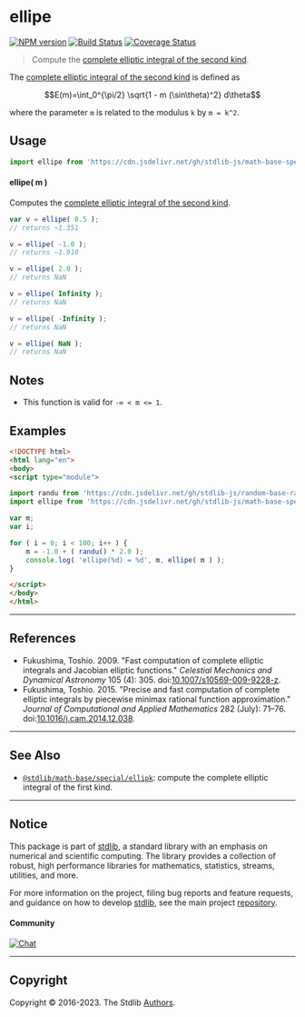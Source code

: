 <!--

@license Apache-2.0

Copyright (c) 2019 The Stdlib Authors.

Licensed under the Apache License, Version 2.0 (the "License");
you may not use this file except in compliance with the License.
You may obtain a copy of the License at

   http://www.apache.org/licenses/LICENSE-2.0

Unless required by applicable law or agreed to in writing, software
distributed under the License is distributed on an "AS IS" BASIS,
WITHOUT WARRANTIES OR CONDITIONS OF ANY KIND, either express or implied.
See the License for the specific language governing permissions and
limitations under the License.

-->

# ellipe

[![NPM version][npm-image]][npm-url] [![Build Status][test-image]][test-url] [![Coverage Status][coverage-image]][coverage-url] <!-- [![dependencies][dependencies-image]][dependencies-url] -->

> Compute the [complete elliptic integral of the second kind][elliptic-integral].

<section class="intro">

The [complete elliptic integral of the second kind][elliptic-integral] is defined as

<!-- <equation class="equation" label="eq:complete_elliptic_integral_second_kind" align="center" raw="E(m)=\int_0^{\pi/2} \sqrt{1 - m (\sin\theta)^2} d\theta" alt="Complete elliptic integral of the second kind."> -->

```math
E(m)=\int_0^{\pi/2} \sqrt{1 - m (\sin\theta)^2} d\theta
```

<!-- <div class="equation" align="center" data-raw-text="E(m)=\int_0^{\pi/2} \sqrt{1 - m (\sin\theta)^2} d\theta" data-equation="eq:complete_elliptic_integral_second_kind">
    <img src="https://cdn.jsdelivr.net/gh/stdlib-js/stdlib@129e5a32ce2af2ed694daf2e9d4214255e60c42a/lib/node_modules/@stdlib/math/base/special/ellipe/docs/img/equation_complete_elliptic_integral_second_kind.svg" alt="Complete elliptic integral of the second kind.">
    <br>
</div> -->

<!-- </equation> -->

where the parameter `m` is related to the modulus `k` by `m = k^2`.

</section>

<!-- /.intro -->



<section class="usage">

## Usage

```javascript
import ellipe from 'https://cdn.jsdelivr.net/gh/stdlib-js/math-base-special-ellipe@esm/index.mjs';
```

#### ellipe( m )

Computes the [complete elliptic integral of the second kind][elliptic-integral].

```javascript
var v = ellipe( 0.5 );
// returns ~1.351

v = ellipe( -1.0 );
// returns ~1.910

v = ellipe( 2.0 );
// returns NaN

v = ellipe( Infinity );
// returns NaN

v = ellipe( -Infinity );
// returns NaN

v = ellipe( NaN );
// returns NaN
```

</section>

<!-- /.usage -->

<section class="notes">

## Notes

-   This function is valid for `-∞ < m <= 1`.

</section>

<!-- /.notes -->

<section class="examples">

## Examples

<!-- eslint no-undef: "error" -->

```html
<!DOCTYPE html>
<html lang="en">
<body>
<script type="module">

import randu from 'https://cdn.jsdelivr.net/gh/stdlib-js/random-base-randu@esm/index.mjs';
import ellipe from 'https://cdn.jsdelivr.net/gh/stdlib-js/math-base-special-ellipe@esm/index.mjs';

var m;
var i;

for ( i = 0; i < 100; i++ ) {
    m = -1.0 + ( randu() * 2.0 );
    console.log( 'ellipe(%d) = %d', m, ellipe( m ) );
}

</script>
</body>
</html>
```

</section>

<!-- /.examples -->

* * *

<section class="references">

## References

-   Fukushima, Toshio. 2009. "Fast computation of complete elliptic integrals and Jacobian elliptic functions." _Celestial Mechanics and Dynamical Astronomy_ 105 (4): 305. doi:[10.1007/s10569-009-9228-z][@fukushima:2009a].
-   Fukushima, Toshio. 2015. "Precise and fast computation of complete elliptic integrals by piecewise minimax rational function approximation." _Journal of Computational and Applied Mathematics_ 282 (July): 71–76. doi:[10.1016/j.cam.2014.12.038][@fukushima:2015a].

</section>

<!-- /.references -->

<!-- Section for related `stdlib` packages. Do not manually edit this section, as it is automatically populated. -->

<section class="related">

* * *

## See Also

-   <span class="package-name">[`@stdlib/math-base/special/ellipk`][@stdlib/math/base/special/ellipk]</span><span class="delimiter">: </span><span class="description">compute the complete elliptic integral of the first kind.</span>

</section>

<!-- /.related -->

<!-- Section for all links. Make sure to keep an empty line after the `section` element and another before the `/section` close. -->


<section class="main-repo" >

* * *

## Notice

This package is part of [stdlib][stdlib], a standard library with an emphasis on numerical and scientific computing. The library provides a collection of robust, high performance libraries for mathematics, statistics, streams, utilities, and more.

For more information on the project, filing bug reports and feature requests, and guidance on how to develop [stdlib][stdlib], see the main project [repository][stdlib].

#### Community

[![Chat][chat-image]][chat-url]

---

## Copyright

Copyright &copy; 2016-2023. The Stdlib [Authors][stdlib-authors].

</section>

<!-- /.stdlib -->

<!-- Section for all links. Make sure to keep an empty line after the `section` element and another before the `/section` close. -->

<section class="links">

[npm-image]: http://img.shields.io/npm/v/@stdlib/math-base-special-ellipe.svg
[npm-url]: https://npmjs.org/package/@stdlib/math-base-special-ellipe

[test-image]: https://github.com/stdlib-js/math-base-special-ellipe/actions/workflows/test.yml/badge.svg?branch=main
[test-url]: https://github.com/stdlib-js/math-base-special-ellipe/actions/workflows/test.yml?query=branch:main

[coverage-image]: https://img.shields.io/codecov/c/github/stdlib-js/math-base-special-ellipe/main.svg
[coverage-url]: https://codecov.io/github/stdlib-js/math-base-special-ellipe?branch=main

<!--

[dependencies-image]: https://img.shields.io/david/stdlib-js/math-base-special-ellipe.svg
[dependencies-url]: https://david-dm.org/stdlib-js/math-base-special-ellipe/main

-->

[chat-image]: https://img.shields.io/gitter/room/stdlib-js/stdlib.svg
[chat-url]: https://app.gitter.im/#/room/#stdlib-js_stdlib:gitter.im

[stdlib]: https://github.com/stdlib-js/stdlib

[stdlib-authors]: https://github.com/stdlib-js/stdlib/graphs/contributors

[umd]: https://github.com/umdjs/umd
[es-module]: https://developer.mozilla.org/en-US/docs/Web/JavaScript/Guide/Modules

[deno-url]: https://github.com/stdlib-js/math-base-special-ellipe/tree/deno
[umd-url]: https://github.com/stdlib-js/math-base-special-ellipe/tree/umd
[esm-url]: https://github.com/stdlib-js/math-base-special-ellipe/tree/esm
[branches-url]: https://github.com/stdlib-js/math-base-special-ellipe/blob/main/branches.md

[elliptic-integral]: https://en.wikipedia.org/wiki/Elliptic_integral

[@fukushima:2009a]: https://doi.org/10.1007/s10569-009-9228-z

[@fukushima:2015a]: https://doi.org/10.1016/j.cam.2014.12.038

<!-- <related-links> -->

[@stdlib/math/base/special/ellipk]: https://github.com/stdlib-js/math-base-special-ellipk/tree/esm

<!-- </related-links> -->

</section>

<!-- /.links -->
